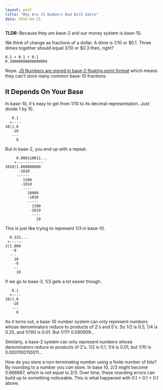 ```yaml
---
layout: post
title: "Why Are JS Numbers Bad With $$$?e"
date: 2016-04-25
---
```


__TLDR:__ Because they are base-2 and our money system is base-10.

We think of change as fractions of a dollar.
A dime is 1/10 or $0.1.
Three dimes together should equal 3/10 or $0.3 then, right?

```
0.1 + 0.1 + 0.1
0.30000000000000004
```

Nope. [JS Numbers are stored in base-2 floating point format](http://www.ecma-international.org/ecma-262/6.0/index.html#sec-terms-and-definitions-number-value) which means they can't store many common base-10 fractions.

## It Depends On Your Base ##

In base-10, it's easy to get from 1/10 to its decimal representation.
Just divide 1 by 10.

```
   0.1
  +----
10|1.0
   -10
   ---
     0
```

But in base-2, you end up with a repeat.

```
     0.000110011...
    +------------
1010|1.000000000
      -1010
     ------
        1100
       -1010
        ----
          10000
          -1010
          -----
            1100
           -1010
            ----
              10
```

This is just like trying to represent 1/3 in base-10.

```
  0.333...
 +------
3|1.000
   -9
  ---
    10
    -9
    --
     10
```

If we go to base-3, 1/3 gets a lot easier though.

```
   0.1
  +----
10|1.0
   -10
   ---
     0
```

As it turns out, a base-10 number system can only represent numbers whose denominators reduce to products of 2's and 5's. So 1/2 is 0.5, 1/4 is 0.25, and 1/100 is 0.01. But 1/11? 0.090909...

Similarly, a base-2 system can only represent numbers whose denominators reduce to products of 2's. 1/2 is 0.1, 1/4 is 0.01, but 1/10 is 0.0001100110011...

How do you store a non-terminating number using a finite number of bits? By rounding to a number you _can_ store. In base 10, 2/3 might become 0.666667, which is not equal to 2/3.
Over time, these rounding errors can build up to something noticeable.
This is what happened with 0.1 + 0.1 + 0.1 above.
